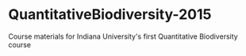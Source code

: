 # QuantitativeBiodiversity-2015
Course materials for Indiana University's first Quantitative Biodiversity course
